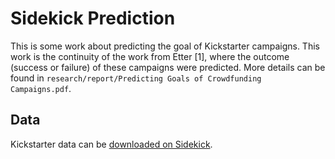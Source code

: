 # Sidekick Prediction
This is some work about predicting the goal of Kickstarter campaigns. This work is the continuity of the work from Etter [1], where the outcome (success or failure) of these campaigns were predicted. More details can be found in `research/report/Predicting Goals of Crowdfunding Campaigns.pdf`.

## Data
Kickstarter data can be [downloaded on Sidekick](http://sidekick.epfl.ch/data).
